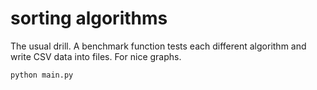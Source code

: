 # sorting algorithms

The usual drill. A benchmark function tests each different algorithm and write CSV data into files. For nice graphs.

    python main.py